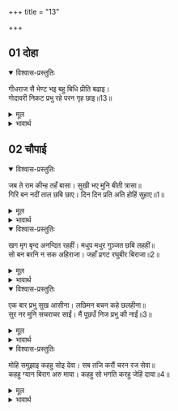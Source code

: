 +++
title = "13"

+++

## 01 दोहा

<div class="audioEmbed"  caption="AIR-वाचनम्" src="https://archive.org/download/rAmcharitmAnas-AIR/EPI-249.mp3"></div>

<details open><summary>विश्वास-प्रस्तुतिः</summary>

गीधराज सै भेण्ट भइ बहु बिधि प्रीति बढाइ।  
गोदावरी निकट प्रभु रहे परन गृह छाइ॥13॥  
</details>

<details><summary>मूल</summary>

गीधराज सै भेण्ट भइ बहु बिधि प्रीति बढाइ।  
गोदावरी निकट प्रभु रहे परन गृह छाइ॥13॥  
</details>

<details><summary>भावार्थ</summary>

वहाँ गृध्रराज जटायु से भेण्ट हुई। उसके साथ बहुत प्रकार से प्रेम बढाकर प्रभु श्री रामचन्द्रजी गोदावरीजी के समीप पर्णकुटी छाकर रहने लगे॥13॥  
</details>





## 02 चौपाई
<details open><summary>विश्वास-प्रस्तुतिः</summary>

जब ते राम कीन्ह तहँ बासा। सुखी भए मुनि बीती त्रासा॥  
गिरि बन नदीं ताल छबि छाए। दिन दिन प्रति अति होहिं सुहाए॥1॥  
</details>

<details><summary>मूल</summary>

जब ते राम कीन्ह तहँ बासा। सुखी भए मुनि बीती त्रासा॥  
गिरि बन नदीं ताल छबि छाए। दिन दिन प्रति अति होहिं सुहाए॥1॥  
</details>

<details><summary>भावार्थ</summary>

जब से श्री रामजी ने वहाँ निवास किया, तब से मुनि सुखी हो गए, उनका डर जाता रहा। पर्वत, वन, नदी और तालाब शोभा से छा गए। वे दिनोन्दिन अधिक सुहावने (मालूम) होने लगे॥1॥  
</details>

<details open><summary>विश्वास-प्रस्तुतिः</summary>

खग मृग बृन्द अनन्दित रहहीं। मधुप मधुर गुञ्जत छबि लहहीं॥  
सो बन बरनि न सक अहिराजा। जहाँ प्रगट रघुबीर बिराजा॥2॥  
</details>

<details><summary>मूल</summary>

खग मृग बृन्द अनन्दित रहहीं। मधुप मधुर गुञ्जत छबि लहहीं॥  
सो बन बरनि न सक अहिराजा। जहाँ प्रगट रघुबीर बिराजा॥2॥  
</details>

<details><summary>भावार्थ</summary>

पक्षी और पशुओं के समूह आनन्दित रहते हैं और भौंरे मधुर गुञ्जार करते हुए शोभा पा रहे हैं। जहाँ प्रत्यक्ष श्री रामजी विराजमान हैं, उस वन का वर्णन सर्पराज शेषजी भी नहीं कर सकते॥2॥  
</details>

<details open><summary>विश्वास-प्रस्तुतिः</summary>

एक बार प्रभु सुख आसीना। लछिमन बचन कहे छलहीना॥  
सुर नर मुनि सचराचर साईं। मैं पूछउँ निज प्रभु की नाईं॥3॥  
</details>

<details><summary>मूल</summary>

एक बार प्रभु सुख आसीना। लछिमन बचन कहे छलहीना॥  
सुर नर मुनि सचराचर साईं। मैं पूछउँ निज प्रभु की नाईं॥3॥  
</details>

<details><summary>भावार्थ</summary>

एक बार प्रभु श्री रामजी सुख से बैठे हुए थे। उस समय लक्ष्मणजी ने उनसे छलरहित (सरल) वचन कहे- हे देवता, मनुष्य, मुनि और चराचर के स्वामी! मैं अपने प्रभु की तरह (अपना स्वामी समझकर) आपसे पूछता हूँ॥3॥  
</details>

<details open><summary>विश्वास-प्रस्तुतिः</summary>

मोहि समुझाइ कहहु सोइ देवा। सब तजि करौं चरन रज सेवा॥  
कहहु ग्यान बिराग अरु माया। कहहु सो भगति करहु जेहिं दाया॥4॥  
</details>

<details><summary>मूल</summary>

मोहि समुझाइ कहहु सोइ देवा। सब तजि करौं चरन रज सेवा॥  
कहहु ग्यान बिराग अरु माया। कहहु सो भगति करहु जेहिं दाया॥4॥  
</details>

<details><summary>भावार्थ</summary>

हे देव! मुझे समझाकर वही कहिए, जिससे सब छोडकर मैं आपकी चरणरज की ही सेवा करूँ। ज्ञान, वैराग्य और माया का वर्णन कीजिए और उस भक्ति को कहिए, जिसके कारण आप दया करते हैं॥4॥  
</details>


